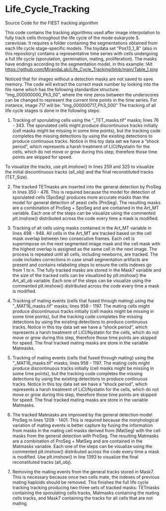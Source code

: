 # Life_Cycle_Tracking
Source Code for the FIEST tracking algorithm

This code contains the tracking algorithms used after image interpolation to fully track cells throughout the life cycle of the mode eukaryote S. cerevisiae. 
It requires a folder containing the segmentations obtained from each life cycle stage-specific models. 
The toydata set “Pos13_1_B” (also in this repository) contains a representative time series with cells undergoing a full life cycle (sporulation, germination, mating, proliferation). The masks have endings according to the segmentation model, in this example: 
!Alt https://github.com/MirandaLab/Life_Cycle_Tracking/blob/main/Table_1.png

Noticed that for images without a detection masks are not saved to save memory. The code will extract the correct mask number by looking into the file name which has the following standardize structure: “img_000000000_Ph3_00”, where the nine zeros between the underscores can be changed to represent the current time points in the time series. For instance, image 717 will be: “img_000000717_Ph3_000”
The tracking of all life cycle stages is done in the following steps: 

1. Tracking of sporulating cells using the "_TET_masks.tif” masks; lines 76 - 343. The sporulated cells might produce discontinuous tracks initially (cell masks might be missing in some time points), but the tracking code completes the missing detections by using the existing detections to produce continuous tracks. Notice in this toy data set we have a “shock period”, which represents a harsh treatment of LiCl/Nystatin for the cells, which do not move or grow during this step, therefore those time points are skipped for speed. 

To visualize the tracks, use plt.imshow() in lines 259 and 325 to visualize the initial discontinuous tracks (all_obj) and the final reconstituted tracks (TET_Size). 

 
2. The tracked TETmasks are inserted into the general detection by ProSeg in lines 350 - 476. This is required because the model for detection of sporulated cells (SpoSeg) produces more accurate masks than the model for general detection of yeast cells (ProSeg). The resulting masks are a combination of ProSeg + SpoSeg and are contained in the Art_MT variable. 
Each one of the steps can be visualize using the commented plt.imshow() distributed across the code every time a mask is modified. 


3. Tracking of all cells using masks contained in the Art_MT variable in lines 498 - 948. All cells in the Art_MT are tracked based on the cell mask overlap between two consecutive frames. Each cell is superimpose on the next segmented image mask and the cell mask with the highest overlap is assigned as the same cell in the next image. The process is repeated until all cells, including newborns, are tracked. The code includes corrections in case small segmentation artifacts are present and contains relabeling steps to ensure the cells indexes go from 1 to n.  The fully tracked masks are stored in the Mask7 variable and the size of the tracked cells can be visualized by plt.imshow() the Art_all_ob variable. 
Each one of the steps can be visualize using the commented plt.imshow() distributed across the code every time a mask is modified. 

4. Tracking of mating events (cells that fused through mating) using the "_MAT16_masks.tif”  masks; lines 958 - 1197. The mating cells might produce discontinuous tracks initially (cell masks might be missing in some time points), but the tracking code completes the missing detections by using the existing detections to produce continuous tracks. Notice in this toy data set we have a “shock period”, which represents a harsh treatment of LiCl/Nystatin for the cells, which do not move or grow during this step, therefore those time points are skipped for speed. The final tracked mating masks are store in the variable Matmasks.

5. Tracking of mating events (cells that fused through mating) using the "_MAT16_masks.tif”  masks; lines 958 - 1197. The mating cells might produce discontinuous tracks initially (cell masks might be missing in some time points), but the tracking code completes the missing detections by using the existing detections to produce continuous tracks. Notice in this toy data set we have a “shock period”, which represents a harsh treatment of LiCl/Nystatin for the cells, which do not move or grow during this step, therefore those time points are skipped for speed. The final tracked mating masks are store in the variable Matmasks.

6. The tracked Matmasks are improved by the general detection model ProSeg in lines 1209 - 1401. This is required because the morphological variation of mating events is better capture by fusing the information from masks in the mating cell masks derived from (MatSeg) with the cell masks from the general detection with ProSeg. The resulting Matmasks are a combination of ProSeg + MatSeg and are contained in the Matmasks variable. 
Each one of the steps can be visualize using the commented plt.imshow() distributed across the code every time a mask is modified. Use plt.imshow() in line 1393 to visualize the final reconstituted tracks (all_obj). 

7. Removing the mating events from the general tracks stored in Mask7. This is necessary because once two cells mate, the indexes of previous mating haploids should be removed. This finishes the full life cycle tracking tracking producing two three sets of tracked masks: TETmasks containing the sporulating cells tracks, Matmasks containing the mating cells tracks, and Mask7 containing the tracks for all cells that are not mating. 

